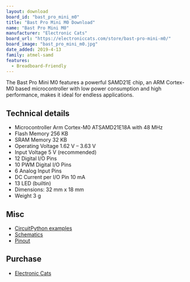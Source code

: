 ```yaml
---
layout: download
board_id: "bast_pro_mini_m0"
title: "Bast Pro Mini M0 Download"
name: "Bast Pro Mini M0"
manufacturer: "Electronic Cats"
board_url: "https://electroniccats.com/store/bast-pro-mini-m0/"
board_image: "bast_pro_mini_m0.jpg"
date_added: 2019-4-13
family: atmel-samd
features:
  - Breadboard-Friendly
---
```


The Bast Pro Mini M0 features a powerful SAMD21E chip, an ARM Cortex-M0 based microcontroller with low power consumption and high performance, makes it ideal for endless applications.

## Technical details

* Microcontroller Arm Cortex-M0 ATSAMD21E18A with 48 MHz
* Flash Memory 256 KB
* SRAM Memory 32 KB
* Operating Voltage	1.62 V – 3.63 V
* Input Voltage 5 V (recommended)
* 12 Digital I/O Pins
* 10 PWM Digital I/O Pins
* 6 Analog Input Pins
* DC Current per I/O Pin 10 mA
* 13 LED (builtin)
* Dimensions: 32 mm x 18 mm
* Weight 3 g

## Misc

* [CircuitPython examples](https://github.com/ElectronicCats/Bast-Pro-Mini-M0/tree/master/Examples/CircuitPython)
* [Schematics](https://github.com/ElectronicCats/Bast-Pro-Mini-M0/blob/master/Hw/Bast-Pro-Mini-M0.pdf)
* [Pinout](https://github.com/ElectronicCats/Bast-Pro-Mini-M0#pinout)

## Purchase

* [Electronic Cats](https://electroniccats.com/store/bast-pro-mini-m0/)
